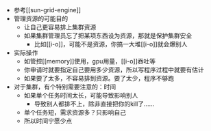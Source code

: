 - 参考[[sun-grid-engine]]
- 管理资源的可能目的
  - 让自己更容易排上集群资源
  - 如果集群管理员忘了把某项东西设为资源，那就是保护集群安全
    - 比如[[i-o]]，可能不是资源，你搞一大堆[[i-o]]就会爆别人
- 实际操作
  - 如管控[[memory]]使用，gpu用量，[[i-o]]吞吐等
  - 你申请时就要指定自己要用多少资源，所以写程序过程中就要有估计
  - 如果要了太多，不容易排到资源。要了太少，程序不够跑
- 对于集群，有个特别需要注意的：时间
  - 如果单个任务时间太长，可能导致影响别人
    - 导致别人都排不上，除非直接把你的kill了……
  - 单个任务短，需求资源多？只影响自己
  - 所以时间宁愿少点